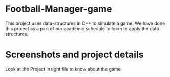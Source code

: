 # Football-Manager-game
This project uses data-structures in C++ to simulate a game.
We have done this project as a part of our academic schedule to learn to apply the data-structures.
# Screenshots and project details
Look at the Project Insight file to know about the game

